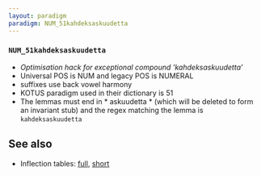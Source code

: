 ```yaml
---
layout: paradigm
paradigm: NUM_51kahdeksaskuudetta
---
```

### ` NUM_51kahdeksaskuudetta `

* _Optimisation hack for exceptional compound ’kahdeksaskuudetta’_
* Universal POS is NUM and legacy POS is NUMERAL
* suffixes use back vowel harmony
* KOTUS paradigm used in their dictionary is 51
* The lemmas must end in * askuudetta * (which will be deleted to form an invariant stub) and the regex matching the lemma is ` kahdeksaskuudetta `

## See also

* Inflection tables: [full](gen/5/kahdeksaskuudetta.html), [short](gen/5/kahdeksaskuudetta_wikt.html)

